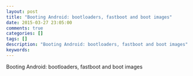 ```yaml
---
layout: post
title: "Booting Android: bootloaders, fastboot and boot images"
date: 2015-03-27 23:05:00 
comments: true
categories: []
tags: []
description: "Booting Android: bootloaders, fastboot and boot images"
keywords: 
---
```



 
  
   Booting Android: bootloaders, fastboot and boot images
  
 


